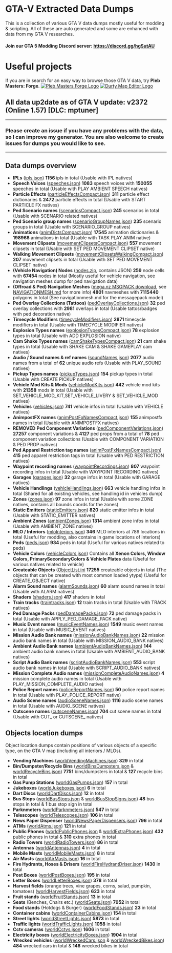 # GTA-V Extracted Data Dumps
This is a collection of various GTA V data dumps mostly useful for modding &amp; scripting. All of these are auto generated and some are enhanced with data from my GTA V researches.
#### Join our GTA 5 Modding Discord server: https://discord.gg/hgSutAU
# Useful projects
If you are in search for an easy way to browse those GTA V data, try **Pleb Masters: Forge**.
[![Pleb Masters Forge Logo](https://i.imgur.com/hotlSPf.png)](https://forge.plebmasters.de)
[![Durty Map Editor Logo](https://i.imgur.com/WsRJv3u.png)](https://durty.me)

## All data up2date as of GTA V update: **v2372 (Online 1.57) [DLC: mptuner]**
---
### Please create an issue if you have any problems with the data, so I can improve my generator. You are also welcome to create issues for dumps you would like to see.
---
## **Data dumps overview**
- **IPLs** ([ipls.json](ipls.json)) **1156** ipls in total (Usable with IPL natives)
- **Speech Voices** ([speeches.json](speeches.json)) **1083** speech voices with **150055** speeches in total (Usable with PLAY AMBIENT SPEECH natives)
- **Particle Effects** ([particleEffectsCompact.json](particleEffectsCompact.json)) **311** particle effect dictionaries & **2472** particle effects in total (Usable with START PARTICLE FX natives)
- **Ped Scenario names** ([scenariosCompact.json](scenariosCompact.json)) **245** scenarios in total (Usable with SCENARIO related natives)
- **Ped Scenario group names** ([scenarioGroupNames.json](scenarioGroupNames.json)) **235** scenario groups in total (Usable with SCENARIO_GROUP natives)
- **Animations** ([animDictsCompact.json](animDictsCompact.json)) **17545** animation dictionaries & **198968** animations in total (Usable with TASK PLAY ANIM native)
- **Movement Clipsets** ([movementClipsetsCompact.json](movementClipsetsCompact.json)) **557** movement clipsets in total (Usable with SET PED MOVEMENT CLIPSET native)
- **Walking Movement Clipsets** ([movementClipsetsWalkingCompact.json](movementClipsetsWalkingCompact.json)) **207** movement clipsets in total (Usable with SET PED MOVEMENT CLIPSET native)
- **(Vehicle Navigation) Nodes** ([nodes.zip](nodes.zip), contains JSON) **259** node cells with **67454** nodes in total (Mostly useful for vehicle navigation, see navigation meshes dump for ped navigation data)
- **(Offroad & Ped) Navigation Meshes** ([mega.nz MSGPACK download](https://mega.nz/file/oc5UyDqY#-PRv5u6ve0yr3uxHDsQOul5ik98wYUMEmDeF5u-38wE), see [NAVIGATIONMESH.md](navigationmesh.md) for more info) **4801** navmeshes with **7115440** polygons in total (See navigationmesh.md for the messagepack model)
- **Ped Overlay Collections (Tattoos)** ([pedOverlayCollections.json](pedOverlayCollections.json)) **32** ped overlay collections with **2981** overlays in total (Usable tattos/badges with ped decoration native)
- **Timecycle Modifiers** ([timecycleModifiers.json](timecycleModifiers.json)) **2871** timecycle modifiers in total (Usable with TIMECYCLE MODIFIER natives)
- **Explosion Types names** ([explosionTypesCompact.json](explosionTypesCompact.json)) **78** explosion types in total (Usable with ADD EXPLOSION native)
- **Cam Shake Types names** ([camShakeTypesCompact.json](camShakeTypesCompact.json)) **21** cam shake types in total (Usable with SHAKE CAM & SHAKE GAMEPLAY cam natives)
- **Audio / Sound names & ref names** ([soundNames.json](soundNames.json)) **2077** audio names from a total of **62** unique audio refs (Usable with PLAY_SOUND natives)
- **Pickup Types names** ([pickupTypes.json](pickupTypes.json)) **154** pickup types in total (Usable with CREATE PICKUP natives)
- **Vehicle Mod Kits & Mods** ([vehicleModKits.json](vehicleModKits.json)) **442** vehicle mod kits with **21358** mods in total (Usable with SET_VEHICLE_MOD_KIT,SET_VEHICLE_LIVERY & SET_VEHICLE_MOD natives)
- **Vehicles** ([vehicles.json](vehicles.json)) **741** vehicle infos in total (Usable with VEHICLE natives)
- **AnimpostFX names** ([animPostFxNamesCompact.json](animPostFxNamesCompact.json)) **155** animpostfx names in total (Usable with ANIMPOSTFX natives)
- **REMOVED** **Ped Component Variations** ([pedComponentVariations.json](pedComponentVariations.json)) **27257** component variations & **4127** ped props from a total of **78** ped component variation collections (Usable with COMPONENT VARIATION & PED PROP natives)
- **Ped Apparel Restriction tag names** ([animPostFxNamesCompact.json](animPostFxNamesCompact.json)) **415** ped apparel restriction tags in total (Usable with PED RESTRICTION natives)
- **Waypoint recording names** ([waypointRecordings.json](waypointRecordings.json)) **807** waypoint recording infos in total (Usable with WAYPOINT RECORDING natives)
- **Garages** ([garages.json](garages.json)) **32** garage infos in total (Usable with GARAGE natives)
- **Vehicle Handlings** ([vehicleHandlings.json](vehicleHandlings.json)) **663** vehicle handling infos in total (Shared for all existing vehicles, see handling id in vehicles dump)
- **Zones** ([zones.json](zones.json)) **97** zone infos in total (Usable with some ZONE natives, contains all bounds coords for the zones)
- **Static Emitters** ([staticEmitters.json](staticEmitters.json)) **820** static emitter infos in total (Usable with STATIC_EMITTER natives)
- **Ambient Zones** ([ambientZones.json](ambientZones.json)) **1314** ambient zone infos in total (Usable with AMBIENT_ZONE natives)
- **MLO / Interiors** ([mloInteriors.json](mloInteriors.json)) **346** MLO interiors at 789 locations in total (Useful for modding, also contains in game locations of interiors)
- **Peds** ([peds.json](peds.json)) **934** peds in total (Useful for various natives related to peds)
- **Vehicle Colors** ([vehicleColors.json](vehicleColors.json)) Contains all **Xenon Colors, Window Colors, PrimarySecondaryColors & Vehicle Plates** data (Useful for various natives related to vehicle)
- **Createable Objects** ([ObjectList.ini](ObjectList.ini) **17255** createable objects in total (The objects that can be created with most common loaded ytyps) (Useful for CREATE_OBJECT native)
- **Alarm Sound names** ([alarmSounds.json](alarmSounds.json)) **60** alarm sound names in total (Usable with ALARM natives)
- **Shaders** ([shaders.json](shaders.json)) **417** shaders in total
- **Train tracks** ([traintracks.json](traintracks.json)) **12** train tracks in total (Usable with TRACK natives)
- **Ped Damage Packs** ([pedDamagePacks.json](pedDamagePacks.json)) **72** ped damage packs in total (Usable with APPLY_​PED_​DAMAGE_​PACK native)
- **Music Event names** ([musicEventNames.json](musicEventNames.json)) **1549** music event names in total (Usable with MUSIC_EVENT natives)
- **Mission Audio Bank names** ([missionAudioBankNames.json](missionAudioBankNames.json)) **22** mission audio bank names in total (Usable with MISSION_AUDIO_BANK natives)
- **Ambient Audio Bank names** ([ambientAudioBankNames.json](ambientAudioBankNames.json)) **144** ambient audio bank names in total (Usable with AMBIENT_AUDIO_BANK natives)
- **Script Audio Bank names** ([scriptAudioBankNames.json](scriptAudioBankNames.json)) **553** script audio bank names in total (Usable with SCRIPT_AUDIO_BANK natives)
- **Mission Complete Audio names** ([missionCompleteAudioNames.json](missionCompleteAudioNames.json)) **4** mission complete audio names in total (Usable with PLAY_MISSION_COMPLETE_AUDIO native)
- **Police Report names** ([policeReportNames.json](policeReportNames.json)) **50** police report names in total (Usable with PLAY_​POLICE_​REPORT native)
- **Audio Scene names** ([audioSceneNames.json](audioSceneNames.json)) **1116** audio scene names in total (Usable with AUDIO_SCENE natives)
- **Cutscene names** ([cutsceneNames.json](cutsceneNames.json)) **704** cut scene names in total (Usable with CUT_ or CUTSCENE_ natives)

## **Objects location dumps**
Object location dumps contain positions of various objects of a specific type, on the GTA V map (including all interiors / MLOs).
- **Vending Machines** ([worldVendingMachines.json](worldVendingMachines.json)) **329** in total
- **Bin/Dumpster/Recycle Bins** ([worldBinsDumpsters.json](worldBinsDumpsters.json) & [worldRecycleBins.json](worldRecycleBins.json)) **7751** bins/dumpsters in total & **127** recycle bins in total
- **Gas Pump Stations** ([worldGasPumps.json](worldGasPumps.json)) **157** in total
- **Jukeboxes** ([worldJukeboxes.json](worldJukeboxes.json)) **6** in total
- **Dart Discs** ([worldDartDiscs.json](worldDartDiscs.json)) **12** in total
- **Bus Stops** ([worldBusStops.json](worldBusStops.json) & [worldBusStopSigns.json](worldBusStopSigns.json)) **48** bus stops in total & **1** bus stop sign in total
- **Parknmeters** ([worldParknmeters.json](worldParknmeters.json)) **547** in total
- **Telescopes** ([worldTelescopes.json](worldTelescopes.json)) **106** in total
- **News Paper Dispenser** ([worldNewsPaperDispensers.json](worldNewsPaperDispensers.json)) **796** in total
- **ATMs** ([worldAtms.json](worldAtms.json)) **121** in total
- **Public Phones** ([worldPublicPhones.json](worldPublicPhones.json) & [worldExtraPhones.json](worldExtraPhones.json)) **432** public phones in total & **310** extra phones in total
- **Radio Towers** ([worldRadioTowers.json](worldRadioTowers.json)) **86** in total
- **Antennas** ([worldAntennas.json](worldAntennas.json)) **4** in total
- **Mobile Masts** ([worldMobileMasts.json](worldMobileMasts.json)) **8** in total
- **Air Masts** ([worldAirMasts.json](worldAirMasts.json)) **16** in total
- **Fire Hydrants, Hoses & Drisers** ([worldFireHydrantDriser.json](worldFireHydrantDriser.json)) **1430** in total
- **Post Boxes** ([worldPostBoxes.json](worldPostBoxes.json)) **195** in total
- **Letter Boxes** ([worldLetterBoxes.json](worldLetterBoxes.json)) **378** in total
- **Harvest fields** (orange trees, vine grapes, corns, salad, pumpkin, tomatoes) ([worldHarvestFields.json](worldHarvestFields.json)) **623** in total
- **Fruit stands** ([worldFruitStands.json](worldFruitStands.json)) **13** in total
- **Seats** (Benches, Chairs etc.) ([worldSeats.json](worldSeats.json)) **7952** in total
- **Food stands** (Hotdogs & Burger) ([worldFoodStands.json](worldFoodStands.json)) **23** in total
- **Container cabins** ([worldContainerCabins.json](worldContainerCabins.json)) **154** in total
- **Street lights** ([worldStreetLights.json](worldStreetLights.json)) **5873** in total
- **Traffic lights** ([worldTrafficLights.json](worldTrafficLights.json)) **1058** in total
- **Cctv cameras** ([worldCctvs.json](worldCctvs.json)) **1606** in total
- **Electricity boxes** ([worldElectricityBoxes.json](worldElectricityBoxes.json)) **1904** in total
- **Wrecked vehicles** ([worldWreckedCars.json](worldWreckedCars.json) & [worldWreckedBikes.json](worldWreckedBikes.json)) **484** wrecked cars in total & **148** wrecked bikes in total